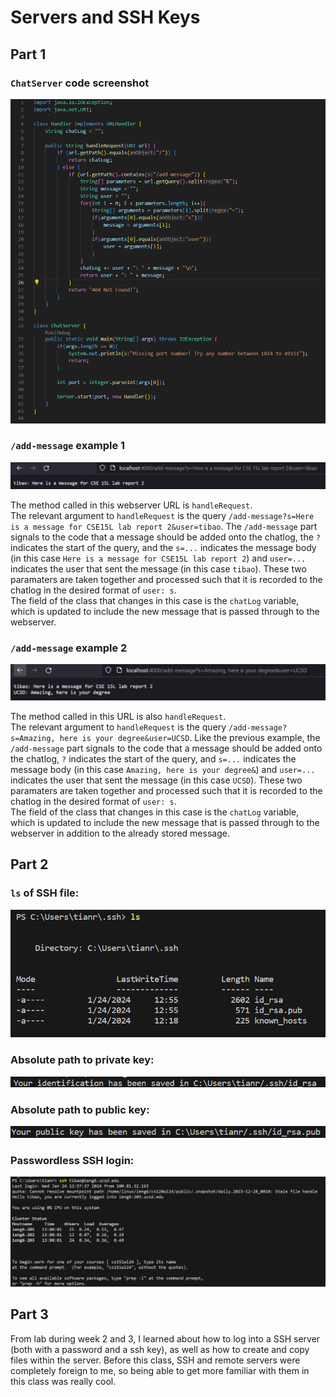 # Servers and SSH Keys
## Part 1
### ```ChatServer``` code screenshot
![screenshot of code](https://github.com/TianranBaoUCSD/cse15l-lab-reports/blob/main/chatserver-code.png)

### ```/add-message``` example 1
![add-message screenshot 1](https://github.com/TianranBaoUCSD/cse15l-lab-reports/blob/main/chatserver-query-1.png)

The method called in this webserver URL is ```handleRequest```.  
The relevant argument to ```handleRequest``` is the query ```/add-message?s=Here is a message for CSE15L lab report 2&user=tibao```. The ```/add-message``` part signals to the code that a message should be added onto the chatlog, the ```?``` indicates the start of the query, and the ```s=...``` indicates the message body (in this case ```Here is a message for CSE15L lab report 2```) and ```user=...``` indicates the user that sent the message (in this case ```tibao```). These two paramaters are taken together and processed such that it is recorded to the chatlog in the desired format of ```user: s```.   
The field of the class that changes in this case is the ```chatLog``` variable, which is updated to include the new message that is passed through to the webserver. 


### ```/add-message``` example 2
![add-message screenshot 1](https://github.com/TianranBaoUCSD/cse15l-lab-reports/blob/main/chatserver-query-2.png)

The method called in this URL is also ```handleRequest```.  
The relevant argument to ```handleRequest``` is the query ```/add-message?s=Amazing, here is your degree&user=UCSD```. Like the previous example, the ```/add-message``` part signals to the code that a message should be added onto the chatlog, ```?``` indicates the start of the query, and ```s=...``` indicates the message body (in this case ```Amazing, here is your degree&```) and ```user=...``` indicates the user that sent the message (in this case ```UCSD```). These two paramaters are taken together and processed such that it is recorded to the chatlog in the desired format of ```user: s```.   
The field of the class that changes in this case is the ```chatLog``` variable, which is updated to include the new message that is passed through to the webserver in addition to the already stored message. 

## Part 2
### ```ls``` of SSH file:
![ls of SSH file](https://github.com/TianranBaoUCSD/cse15l-lab-reports/blob/main/ssh-ls-image.png)

### Absolute path to private key:
![Absolute path to private key](https://github.com/TianranBaoUCSD/cse15l-lab-reports/blob/main/ssh-id-directory.png)

### Absolute path to public key:
![Absolute path to public key](https://github.com/TianranBaoUCSD/cse15l-lab-reports/blob/main/ssh-public-key-directory.png)

### Passwordless SSH login:
![Passwordless SSH login](https://github.com/TianranBaoUCSD/cse15l-lab-reports/blob/main/ssh-passwordless-login.png)

## Part 3
From lab during week 2 and 3, I learned about how to log into a SSH server (both with a password and a ssh key), as well as how to create and copy files within the server. 
Before this class, SSH and remote servers were completely foreign to me, so being able to get more familiar with them in this class was really cool. 
